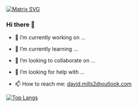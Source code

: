   [![Matrix SVG](https://raw.githubusercontent.com/rodrigograca31/rodrigograca31/master/matrix.svg)](https://www.youtube.com/watch?v=SDkAGkd4NLc) 
### Hi there 👋





- 🔭 I’m currently working on ...
- 🌱 I’m currently learning ...
- 👯 I’m looking to collaborate on ...
- 🤔 I’m looking for help with ...

- 📫 How to reach me: david.mills2@outlook.com

[![Top Langs](https://github-readme-stats.vercel.app/api/top-langs/?username=Mills923&theme=onedark)](https://github.com/devangi2000/github-readme-stats)

